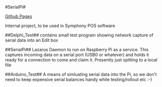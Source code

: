 #SerialPi#

[Github Pages](http://robsoft.github.io/SerialPi)  

Internal project, to be used in Symphony POS software

##Delphi_Test##
contains small test program showing network capture of serial data into an Edit box

##SerialPi##
Lazarus Daemon to run on Raspberry Pi as a service.
This captures incoming data on a serial port (USB0 or whatever) and holds it ready for a connection to come and claim it.
Presently just spitting to a local file

##Arduino_Test##
A means of simluating serial data into the Pi, so we don't need to keep expensive serial balances handy while testing/rollout etc :-)
